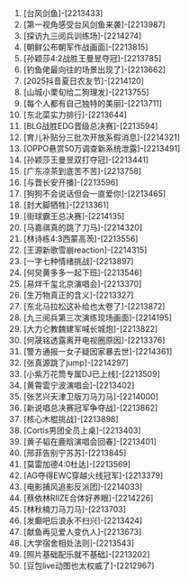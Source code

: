 
1. [台风剑鱼]-[2213433]
1. [第一视角感受台风剑鱼来袭]-[2213987]
1. [探访九三阅兵训练场]-[2214274]
1. [朝鲜公布朝军作战画面]-[2213815]
1. [孙颖莎4:2战胜王曼昱夺冠]-[2213785]
1. [钓鱼佬最向往的场景出现了]-[2213662]
1. [2025抖音夏日农友节]-[2214120]
1. [山城小栗旬给二狗理发]-[2213755]
1. [每个人都有自己独特的美丽]-[2213711]
1. [东北菜实力排行]-[2213644]
1. [BLG战胜EDG晋级总决赛]-[2213594]
1. [育儿补贴分三批次开放系假消息]-[2214321]
1. [OPPO悬赏50万调查新系统泄露]-[2213491]
1. [孙颖莎王曼昱双打夺冠]-[2213441]
1. [广东凉茶到底苦不苦]-[2213758]
1. [与晋长安开播]-[2213596]
1. [狗狗不会说话但会一直爱你]-[2213465]
1. [封大脚牺牲]-[2213361]
1. [街球霸王总决赛]-[2214135]
1. [马嘉祺真的跳了刀马]-[2214320]
1. [林诗栋4:3西蒙高茨]-[2213556]
1. [王源新歌雪崩reaction]-[2214315]
1. [一字七种情绪挑战]-[2213897]
1. [何炅黄多多一起下班]-[2213546]
1. [易烊千玺北京演唱会]-[2213370]
1. [生万物真正的含义]-[2213327]
1. [东北马拉松这补给也太卷了]-[2213872]
1. [九三阅兵第三次演练现场画面]-[2214195]
1. [大力仑教魏建军喊长城炮]-[2213822]
1. [何晟铭透露离开电视圈原因]-[2213376]
1. [警方通报一女子疑因家暴去世]-[2214361]
1. [张真源跳了jump]-[2214297]
1. [小紫万花筒专属DJ已上线]-[2213509]
1. [黄霄雲宁波演唱会]-[2213402]
1. [张艺兴天津卫版刀马刀马]-[2214000]
1. [新说唱总决赛冠军争夺战]-[2213862]
1. [核心木棍挑战]-[2213898]
1. [Cortis男团全员上桌]-[2213403]
1. [黄子韬在鹿晗演唱会回春]-[2213401]
1. [邢菲告别宁苏苏]-[2213845]
1. [莫雷加德4:0杜达]-[2213569]
1. [AG夺得EWC穿越火线冠军]-[2213379]
1. [电影捕风追影反派团]-[2214033]
1. [蔡依林RIIZE合体好养眼]-[2214226]
1. [林秋楠刀马刀马]-[2213703]
1. [发癫吧后浪永不扫兴]-[2213424]
1. [献鱼再见爱人变仇人]-[2213673]
1. [大学宿舍相处法则]-[2213543]
1. [照片基础配乐就不基础]-[2213202]
1. [豆包live动图也太权威了]-[2212967]